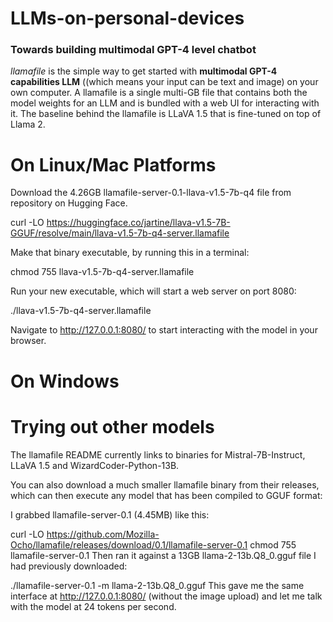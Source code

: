# LLMs-on-personal-devices
### Towards building multimodal GPT-4 level chatbot

*llamafile* is the simple way to get started with **multimodal GPT-4 capabilities LLM** ((which means your input can be text and image) on your own computer. A llamafile is a single multi-GB file that contains both the model weights for an LLM and is bundled with a web UI for interacting with it. The baseline behind the llamafile is LLaVA 1.5 that is fine-tuned on top of Llama 2. 

# On Linux/Mac Platforms

Download the 4.26GB llamafile-server-0.1-llava-v1.5-7b-q4 file from repository on Hugging Face.

curl -LO https://huggingface.co/jartine/llava-v1.5-7B-GGUF/resolve/main/llava-v1.5-7b-q4-server.llamafile

Make that binary executable, by running this in a terminal:

chmod 755 llava-v1.5-7b-q4-server.llamafile

Run your new executable, which will start a web server on port 8080:

./llava-v1.5-7b-q4-server.llamafile

Navigate to http://127.0.0.1:8080/ to start interacting with the model in your browser.

# On Windows

# Trying out other models
The llamafile README currently links to binaries for Mistral-7B-Instruct, LLaVA 1.5 and WizardCoder-Python-13B.

You can also download a much smaller llamafile binary from their releases, which can then execute any model that has been compiled to GGUF format:

I grabbed llamafile-server-0.1 (4.45MB) like this:

curl -LO https://github.com/Mozilla-Ocho/llamafile/releases/download/0.1/llamafile-server-0.1
chmod 755 llamafile-server-0.1
Then ran it against a 13GB llama-2-13b.Q8_0.gguf file I had previously downloaded:

./llamafile-server-0.1 -m llama-2-13b.Q8_0.gguf
This gave me the same interface at http://127.0.0.1:8080/ (without the image upload) and let me talk with the model at 24 tokens per second.
